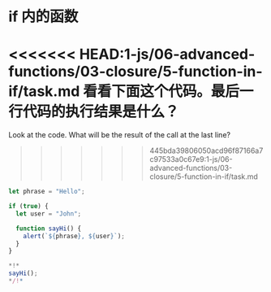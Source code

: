 
# if 内的函数

<<<<<<< HEAD:1-js/06-advanced-functions/03-closure/5-function-in-if/task.md
看看下面这个代码。最后一行代码的执行结果是什么？
=======
Look at the code. What will be the result of the call at the last line?
>>>>>>> 445bda39806050acd96f87166a7c97533a0c67e9:1-js/06-advanced-functions/03-closure/5-function-in-if/task.md

```js run
let phrase = "Hello";

if (true) {
  let user = "John";

  function sayHi() {
    alert(`${phrase}, ${user}`);
  }
}

*!*
sayHi();
*/!*
```
